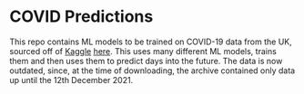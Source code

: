 # COVID Predictions

This repo contains ML models to be trained on COVID-19 data from the UK, sourced off of [Kaggle](https://kaggle.com) [here](https://www.kaggle.com/vascodegama/uk-covid19-data). This uses many different ML models, trains them and then uses them to predict days into the future. The data is now outdated, since, at the time of downloading, the archive contained only data up until the 12th December 2021.